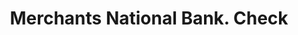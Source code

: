 ---
doi: 10.7916/D81274P9
date_other: '1880'
date_other_textual: 1880-1889
form: printed ephemera
genre:
- Checks (bank checks)
name:
- Merchants National Bank
object_in_context_url: https://biggert.cul.columbia.edu/items/view/ave_biggert_00781
subject_hierarchical_geographic:
- Manchester, New Hampshire, United States
subject_name:
- Merchants National Bank
title: Merchants National Bank. Check
sort_title: Merchants National Bank. Check
call_number: ave_biggert_00781
coordinates:
- 42.990833333333335,-71.46361111111112
pid: ave_biggert_00781
identifiers: ave_biggert_00781
thumbnail: https://derivativo-3.library.columbia.edu/iiif/2/ldpd:345382/full/!256,256/0/native.jpg
permalink: "/items/ave_biggert_00781/"
layout: iiif-image-page
---